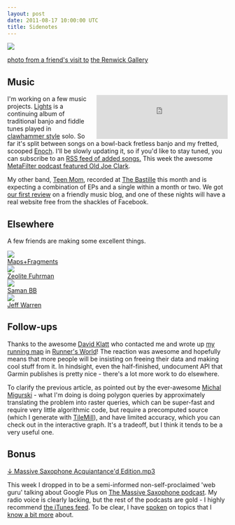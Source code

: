 ```yaml
---
layout: post
date: 2011-08-17 10:00:00 UTC
title: Sidenotes
---
```


<div class='shutter-300'>
  <img src='http://farm7.static.flickr.com/6132/6030799919_c6b01333b7_z.jpg' />
</div>

<span class='image-credit'><a href='http://www.flickr.com/photos/tmcw/6030799919/in/photostream'>photo from a friend's visit to</a>
  <a href='http://americanart.si.edu/renwick/'>the Renwick Gallery</a></span>

## Music

<div style="float:right;margin-left:20px;"><iframe width="300" height="100" style="position: relative; display: block; width: 300px; height: 100px;" src="http://bandcamp.com/EmbeddedPlayer/v=2/album=590682507/size=grande/bgcol=FFFFFF/linkcol=777777/" allowtransparency="true" frameborder="0"><a href="http://pueblo.bandcamp.com/album/lights-traditional-songs">Lights: Traditional Songs by Pueblo</a></iframe></div>

I'm working on a few music projects. [Lights](http://pueblo.bandcamp.com/album/lights-traditional-songs)
is a continuing album of traditional banjo and fiddle tunes played in
[clawhammer style](http://en.wikipedia.org/wiki/Clawhammer) solo. So far it's split
between songs on a bowl-back fretless banjo and my fretted,
scooped [Enoch](http://www.enochbanjos.com/ready.html). I'll be slowly
updating it, so if you'd like to stay tuned, you can subscribe to
an [RSS feed of added songs.](http://pueblo.bandcamp.com/feed/album/lights-traditional-songs)
This week the awesome [MetaFilter podcast featured Old Joe Clark](http://metatalk.metafilter.com/20896/64-Unsticking-a-dead-mouse).

My other band, [Teen Mom](http://www.facebook.com/pages/Teen-Mom-DC/191023127616953), recorded
at [The Bastille](http://thebastillestudio.com/) this month and is expecting a combination of
EPs and a single within a month or two. We got [our first review](http://dcrocklive.blogspot.com/2011/08/mercies-teen-mom-black-cat-aug-7-2011.html)
on a friendly music blog, and one of these nights will have a real website
free from the shackles of Facebook.

## Elsewhere

A few friends are making some excellent things.

<div class='image-cube'>
  <div class='half'>
  <a href='http://www.mapsandfragments.com/'>
  <div class='crop-200-150'>
    <img src='http://farm7.static.flickr.com/6066/6028902783_4835547ba0_m.jpg' />
  </div>
  <span>Maps+Fragments</span>
  </a>
  </div>
  <div class='half'>
  <a href='http://zeolitefuhrman.com/'>
  <div class='crop-200-150'>
    <img src='http://farm6.static.flickr.com/5286/5374055450_f648ce5125_m.jpg' />
  </div>
    <span>Zeolite Fuhrman</span>
  </a>
  </div>
</div>

<div class='image-cube'>
  <div class='half'>
  <a href='http://samanbb.com/'>
  <div class='crop-200-150'>
    <img src='http://farm7.static.flickr.com/6029/5941673184_2bc48d29d7_m.jpg' />
  </div>
  <span>Saman BB</span>
  </a>
  </div>
  <div class='half'>
  <a href='http://publiclaboratory.org/home'>
  <div class='crop-200-150'>
    <img src='http://farm7.static.flickr.com/6138/5944006840_520a2bbd51_m.jpg' />
  </div>
    <span>Jeff Warren</span>
  </a>
  </div>
</div>

## Follow-ups

Thanks to the awesome [David Klatt](http://davidnklatt.wordpress.com/)
who contacted me and wrote up
[my running map](http://macwright.org/2011/07/28/mapping-runs.html)
in [Runner's World](http://othervoices.runnersworld.com/2011/08/the-art-of-the-run/)!
The reaction was awesome and hopefully means that more people will be
insisting on freeing their data and making cool stuff from it. In
hindsight, even the half-finished, undocument API that Garmin
publishes is pretty nice - there's a lot more work to do elsewhere.

To clarify the previous article, as pointed out by the ever-awesome
[Michal Migurski](http://mike.teczno.com/) - what I'm doing is doing polygon
queries by approximately translating the problem into raster queries, which
can be super-fast and require very little algorithmic code, but require
a precomputed source (which I generate with [TileMill](http://tilemill.com)),
and have limited accuracy, which you can check out in the interactive
graph. It's a tradeoff, but I think it tends to be a very useful one.

## Bonus

[↓ Massive Saxophone Acquiantance'd Edition.mp3](http://dl.dropbox.com/u/9732714/%233%20Acquaintance%27d%20Edition.mp3)

This week I dropped in to be a semi-informed non-self-proclaimed 'web guru'
talking about Google Plus on
[The Massive Saxophone podcast](http://massivesaxophone.tumblr.com/). My
radio voice is clearly lacking, but the rest of the podcasts are gold - I
highly recommend [the iTunes feed](pcast://feeds.feedburner.com/MassiveSaxophone).
To be clear, I have [spoken](http://acquia.com/resources/podcasts/acquia-podcast-22-devseed-mapping-drupal) on topics that I [know a bit more](http://www.youtube.com/watch?v=jfREVxIswCU) about.
